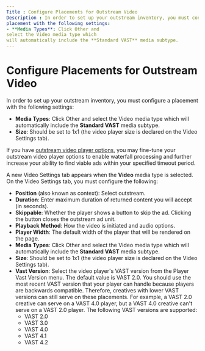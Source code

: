 ```yaml
---
Title : Configure Placements for Outstream Video
Description : In order to set up your outstream inventory, you must configure a
placement with the following settings:
- **Media Types**: Click Other and
select the Video media type which
will automatically include the **Standard VAST** media subtype.
---
```



# Configure Placements for Outstream Video





In order to set up your outstream inventory, you must configure a
placement with the following settings:

- **Media Types**: Click Other and
  select the Video media type which
  will automatically include the **Standard VAST** media subtype.
- **Size**: Should be set to 1x1 (the video player size is declared on
  the Video Settings tab).



If you have
<a href="outstream-video-player-options.html" class="xref">outstream
video player options</a>, you may fine-tune your outstream video player
options to enable waterfall processing and further increase your ability
to find viable ads within your specified timeout period.



A new Video Settings tab appears when
the **Video** media type is selected. On the
Video Settings tab, you must configure
the following:

- **Position** (also known as context): Select
  outstream.
- **Duration**: Enter maximum duration of returned content you will
  accept (in seconds).
- **Skippable**: Whether the player shows a button to skip the ad.
  Clicking the button closes the outstream ad unit.
- **Playback Method**: How the video is initiated and audio options.
- **Player Width**: The default width of the player that will be
  rendered on the page.
- **Media Types**: Click Other and
  select the Video media type which
  will automatically include the **Standard VAST** media subtype.
- **Size**: Should be set to 1x1 (the video player size is declared on
  the Video Settings tab).
- **Vast Version**: Select the video player's VAST version from the
  Player Vast Version menu. The
  default value is VAST 2.0. You should use the most recent VAST version
  that your player can handle because players are backwards compatible.
  Therefore, creatives with lower VAST versions can still serve on these
  placements. For example, a VAST 2.0 creative can serve on a VAST 4.0
  player, but a VAST 4.0 creative can't serve on a VAST 2.0 player. The
  following VAST versions are supported:
  - VAST 2.0
  - VAST 3.0
  - VAST 4.0
  - VAST 4.1
  - VAST 4.2






